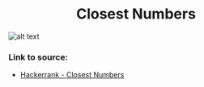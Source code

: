 <h1 align="center">Closest Numbers</h1>

![alt text](https://images2.imgbox.com/9e/1a/q9gW1Wzn_o.png?raw=true)

### Link to source: 
- <a href="https://www.hackerrank.com/challenges/closest-numbers/problem">Hackerrank - Closest Numbers</a>
